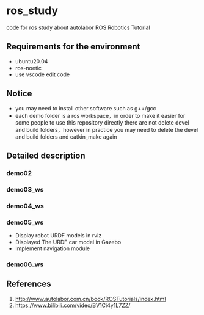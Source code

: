 # ros_study
code for ros study about autolabor ROS Robotics Tutorial

## Requirements for the environment
* ubuntu20.04
* ros-noetic
* use vscode edit code

## Notice
* you may need to install other software such as g++/gcc
* each demo folder is a ros workspace，in order to make it easier for some people to use this repository directly there are not delete devel and build folders，however in practice you may need to delete the devel and build folders and catkin_make again

## Detailed description
### demo02
### demo03_ws
### demo04_ws
### demo05_ws
- Display robot URDF models in rviz
- Displayed The URDF car model in Gazebo
- Implement navigation module
### demo06_ws

## References
1. http://www.autolabor.com.cn/book/ROSTutorials/index.html
2. https://www.bilibili.com/video/BV1Ci4y1L7ZZ/



